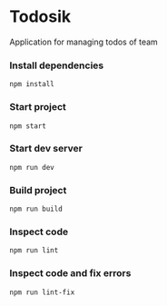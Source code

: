 # Todosik

Application for managing todos of team

### Install dependencies

```
npm install
```

### Start project

```
npm start
```

### Start dev server

```
npm run dev
```

### Build project

```
npm run build
```

### Inspect code

```
npm run lint
```

### Inspect code and fix errors

```
npm run lint-fix
```
